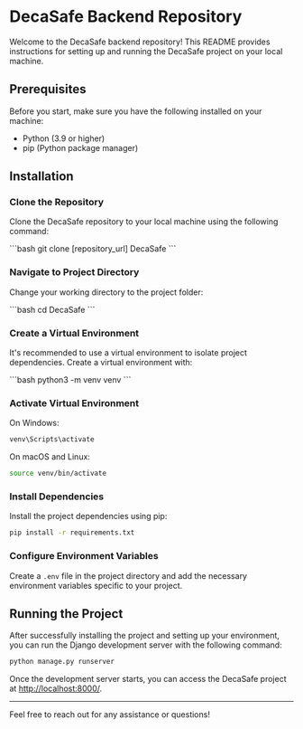 # DecaSafe Backend Repository

Welcome to the DecaSafe backend repository! This README provides instructions for setting up and running the DecaSafe project on your local machine.

## Prerequisites
Before you start, make sure you have the following installed on your machine:

- Python (3.9 or higher)
- pip (Python package manager)

## Installation

### Clone the Repository
Clone the DecaSafe repository to your local machine using the following command:

\`\`\`bash
git clone [repository_url] DecaSafe
\`\`\`

### Navigate to Project Directory
Change your working directory to the project folder:

\`\`\`bash
cd DecaSafe
\`\`\`

### Create a Virtual Environment
It's recommended to use a virtual environment to isolate project dependencies. Create a virtual environment with:

\`\`\`bash
python3 -m venv venv
\`\`\`

### Activate Virtual Environment
On Windows:

```bash
venv\Scripts\activate
```

On macOS and Linux:

```bash
source venv/bin/activate
```

### Install Dependencies
Install the project dependencies using pip:

```bash
pip install -r requirements.txt
```

### Configure Environment Variables
Create a `.env` file in the project directory and add the necessary environment variables specific to your project.

## Running the Project

After successfully installing the project and setting up your environment, you can run the Django development server with the following command:

```bash
python manage.py runserver
```

Once the development server starts, you can access the DecaSafe project at [http://localhost:8000/](http://localhost:8000/).

---

Feel free to reach out for any assistance or questions!
